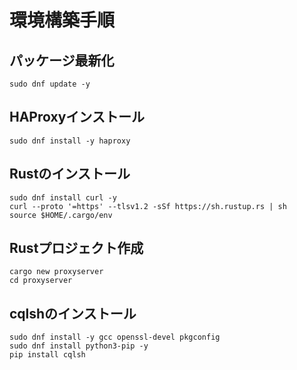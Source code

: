# 環境構築手順
## パッケージ最新化
```
sudo dnf update -y
```
## HAProxyインストール
```
sudo dnf install -y haproxy
```
## Rustのインストール
```
sudo dnf install curl -y
curl --proto '=https' --tlsv1.2 -sSf https://sh.rustup.rs | sh
source $HOME/.cargo/env
```
## Rustプロジェクト作成
```
cargo new proxyserver
cd proxyserver
```
## cqlshのインストール
```
sudo dnf install -y gcc openssl-devel pkgconfig
sudo dnf install python3-pip -y
pip install cqlsh
```